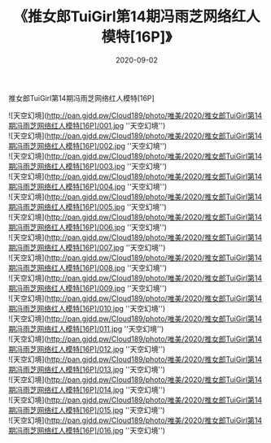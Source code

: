 ﻿---
layout: post
title:  《推女郎TuiGirl第14期冯雨芝网络红人模特[16P]》
date:   2020-09-02
img: http://pan.gjdd.pw/Cloud189/photo/唯美/2020/推女郎TuiGirl第14期冯雨芝网络红人模特[16P]/000.jpg
categories: [美女, 清纯, 唯美]
---

推女郎TuiGirl第14期冯雨芝网络红人模特[16P]



![天空幻境](http://pan.gjdd.pw/Cloud189/photo/唯美/2020/推女郎TuiGirl第14期冯雨芝网络红人模特[16P]/001.jpg ''天空幻境'') <br>
![天空幻境](http://pan.gjdd.pw/Cloud189/photo/唯美/2020/推女郎TuiGirl第14期冯雨芝网络红人模特[16P]/002.jpg ''天空幻境'') <br>
![天空幻境](http://pan.gjdd.pw/Cloud189/photo/唯美/2020/推女郎TuiGirl第14期冯雨芝网络红人模特[16P]/003.jpg ''天空幻境'') <br>
![天空幻境](http://pan.gjdd.pw/Cloud189/photo/唯美/2020/推女郎TuiGirl第14期冯雨芝网络红人模特[16P]/004.jpg ''天空幻境'') <br>
![天空幻境](http://pan.gjdd.pw/Cloud189/photo/唯美/2020/推女郎TuiGirl第14期冯雨芝网络红人模特[16P]/005.jpg ''天空幻境'') <br>
![天空幻境](http://pan.gjdd.pw/Cloud189/photo/唯美/2020/推女郎TuiGirl第14期冯雨芝网络红人模特[16P]/006.jpg ''天空幻境'') <br>
![天空幻境](http://pan.gjdd.pw/Cloud189/photo/唯美/2020/推女郎TuiGirl第14期冯雨芝网络红人模特[16P]/007.jpg ''天空幻境'') <br>
![天空幻境](http://pan.gjdd.pw/Cloud189/photo/唯美/2020/推女郎TuiGirl第14期冯雨芝网络红人模特[16P]/008.jpg ''天空幻境'') <br>
![天空幻境](http://pan.gjdd.pw/Cloud189/photo/唯美/2020/推女郎TuiGirl第14期冯雨芝网络红人模特[16P]/009.jpg ''天空幻境'') <br>
![天空幻境](http://pan.gjdd.pw/Cloud189/photo/唯美/2020/推女郎TuiGirl第14期冯雨芝网络红人模特[16P]/010.jpg ''天空幻境'') <br>
![天空幻境](http://pan.gjdd.pw/Cloud189/photo/唯美/2020/推女郎TuiGirl第14期冯雨芝网络红人模特[16P]/011.jpg ''天空幻境'') <br>
![天空幻境](http://pan.gjdd.pw/Cloud189/photo/唯美/2020/推女郎TuiGirl第14期冯雨芝网络红人模特[16P]/012.jpg ''天空幻境'') <br>
![天空幻境](http://pan.gjdd.pw/Cloud189/photo/唯美/2020/推女郎TuiGirl第14期冯雨芝网络红人模特[16P]/013.jpg ''天空幻境'') <br>
![天空幻境](http://pan.gjdd.pw/Cloud189/photo/唯美/2020/推女郎TuiGirl第14期冯雨芝网络红人模特[16P]/014.jpg ''天空幻境'') <br>
![天空幻境](http://pan.gjdd.pw/Cloud189/photo/唯美/2020/推女郎TuiGirl第14期冯雨芝网络红人模特[16P]/015.jpg ''天空幻境'') <br>
![天空幻境](http://pan.gjdd.pw/Cloud189/photo/唯美/2020/推女郎TuiGirl第14期冯雨芝网络红人模特[16P]/016.jpg ''天空幻境'') <br>